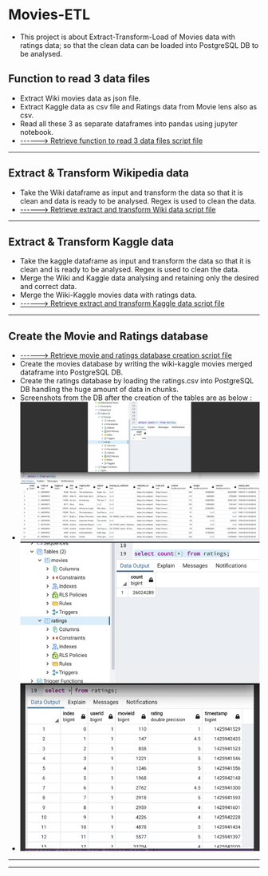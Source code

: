 # **Movies-ETL**
- This project is about Extract-Transform-Load of Movies data with ratings data; so that the clean data can be loaded into PostgreSQL DB to be analysed.
## **Function to read 3 data files**
- Extract Wiki movies data as json file. 
- Extract Kaggle data as csv file and Ratings data from Movie lens also as csv.
- Read all these 3 as separate dataframes into pandas using jupyter notebook.
- <a href="https://github.com/VinuthaBS/Movies-ETL/blob/main/ETL_function_test.ipynb">------> Retrieve function to read 3 data files script file</a>
---
## **Extract & Transform Wikipedia data**
- Take the Wiki dataframe as input and transform the data so that it is clean and data is ready to be analysed. Regex is used to clean the data.
- <a href="https://github.com/VinuthaBS/Movies-ETL/blob/main/ETL_clean_wiki_movies.ipynb">------> Retrieve extract and transform Wiki data script file</a>
---
## **Extract & Transform Kaggle data**
- Take the kaggle dataframe as input and transform the data so that it is clean and is ready to be analysed. Regex is used to clean the data.
- Merge the Wiki and Kaggle data analysing and retaining only the desired and correct data.
- Merge the Wiki-Kaggle movies data with ratings data.
- <a href="https://github.com/VinuthaBS/Movies-ETL/blob/main/ETL_clean_kaggle_data.ipynb">------> Retrieve extract and transform Kaggle data script file</a>
---
## **Create the Movie and Ratings database**
- <a href="https://github.com/VinuthaBS/Movies-ETL/blob/main/ETL_create_database.ipynb">------> Retrieve movie and ratings database creation script file</a>
- Create the movies database by writing the wiki-kaggle movies merged dataframe into PostgreSQL DB.
- Create the ratings database by loading the ratings.csv into PostgreSQL DB handling the huge amount of data in chunks.
- Screenshots from the DB after the creation of the tables are as below :
- <img src = "Resources/movies_query.png"></img>
- <img src = "Resources/ratings_query.png"></img>
---
---